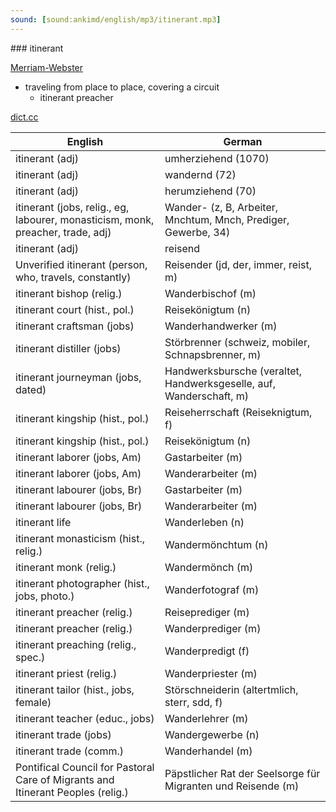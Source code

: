 ```yaml
---
sound: [sound:ankimd/english/mp3/itinerant.mp3]
---
```


\### itinerant

[Merriam-Webster](https://www.merriam-webster.com/dictionary/itinerant)

- traveling from place to place, covering a circuit
    - itinerant preacher

[dict.cc](https://www.dict.cc/itinerant)

| English        | German       |
| -------------- | ------------ |
| itinerant (adj) | umherziehend (1070) |
| itinerant (adj) | wandernd (72) |
| itinerant (adj) | herumziehend (70) |
| itinerant (jobs, relig., eg, labourer, monasticism, monk, preacher, trade, adj) | Wander- (z, B, Arbeiter, Mnchtum, Mnch, Prediger, Gewerbe, 34) |
| itinerant (adj) | reisend |
| Unverified itinerant (person, who, travels, constantly) | Reisender (jd, der, immer, reist, m) |
| itinerant bishop (relig.) | Wanderbischof (m) |
| itinerant court (hist., pol.) | Reisekönigtum (n) |
| itinerant craftsman (jobs) | Wanderhandwerker (m) |
| itinerant distiller (jobs) | Störbrenner (schweiz, mobiler, Schnapsbrenner, m) |
| itinerant journeyman (jobs, dated) | Handwerksbursche (veraltet, Handwerksgeselle, auf, Wanderschaft, m) |
| itinerant kingship (hist., pol.) | Reiseherrschaft (Reiseknigtum, f) |
| itinerant kingship (hist., pol.) | Reisekönigtum (n) |
| itinerant laborer (jobs, Am) | Gastarbeiter (m) |
| itinerant laborer (jobs, Am) | Wanderarbeiter (m) |
| itinerant labourer (jobs, Br) | Gastarbeiter (m) |
| itinerant labourer (jobs, Br) | Wanderarbeiter (m) |
| itinerant life | Wanderleben (n) |
| itinerant monasticism (hist., relig.) | Wandermönchtum (n) |
| itinerant monk (relig.) | Wandermönch (m) |
| itinerant photographer (hist., jobs, photo.) | Wanderfotograf (m) |
| itinerant preacher (relig.) | Reiseprediger (m) |
| itinerant preacher (relig.) | Wanderprediger (m) |
| itinerant preaching (relig., spec.) | Wanderpredigt (f) |
| itinerant priest (relig.) | Wanderpriester (m) |
| itinerant tailor (hist., jobs, female) | Störschneiderin (altertmlich, sterr, sdd, f) |
| itinerant teacher (educ., jobs) | Wanderlehrer (m) |
| itinerant trade (jobs) | Wandergewerbe (n) |
| itinerant trade (comm.) | Wanderhandel (m) |
| Pontifical Council for Pastoral Care of Migrants and Itinerant Peoples (relig.) | Päpstlicher Rat der Seelsorge für Migranten und Reisende (m) |
